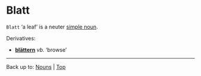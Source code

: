 # Blatt

`Blatt` ‘a leaf’ is a neuter [simple noun](../../simpleNouns.md).

Derivatives:
- **[blättern](../../../verbs/b/bl/blaettern.md)** *vb.* ‘browse’

----

Back up to: [Nouns](../../index.md) | [Top](../../../index.md)
